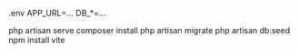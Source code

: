 .env
    APP_URL=...
    DB_*=...

php artisan serve
composer install
php artisan migrate
php artisan db:seed
npm install
vite
